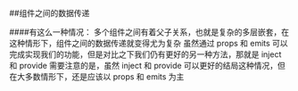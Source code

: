 ##组件之间的数据传递

####有这么一种情况：
多个组件之间有着父子关系，也就是复杂的多层嵌套，在这种情形下，组件之间的数据传递就变得尤为复杂
虽然通过 props 和 emits 可以完成实现我们的功能，但是对比之下我们仍有更好的另一种方法，那就是 inject 和 provide
需要注意的是，虽然 inject 和 provide 可以更好的结局这种情况，但在大多数情形下，还是应该以 props 和 emits 为主
